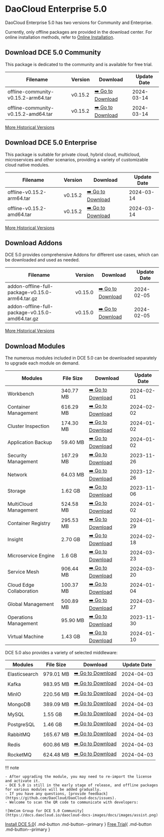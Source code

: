 # DaoCloud Enterprise 5.0

DaoCloud Enterprise 5.0 has two versions for Community and Enterprise.

Currently, only offline packages are provided in the download center. For online installation methods, refer to [Online Installation](../install/index.md).

## Download DCE 5.0 Community

This package is dedicated to the community and is available for free trial.

| Filename | Version | Download | Update Date |
| -------- | ------- | --------- | ----------- |
| offline-community-v0.15.2-arm64.tar | v0.15.2 | [:arrow_right: Go to Download](./free/dce5-installer-v0.15.2.md) | 2024-03-14 |
| offline-community-v0.15.2-amd64.tar | v0.15.2 | [:arrow_right: Go to Download](./free/dce5-installer-v0.15.2.md) | 2024-03-14 |

[More Historical Versions](./free/dce5-installer-history.md)

## Download DCE 5.0 Enterprise

This package is suitable for private cloud, hybrid cloud, multicloud, microservices and other scenarios, providing a variety of customizable cloud native modules.

| Filename | Version | Download | Update Date |
| -------- | ------- | -------- | ----------- |
| offline-v0.15.2-arm64.tar | v0.15.2 | [:arrow_right: Go to Download](./business/dce5-installer-v0.15.2.md) | 2024-03-14 |
| offline-v0.15.2-amd64.tar | v0.15.2 | [:arrow_right: Go to Download](./business/dce5-installer-v0.15.2.md) | 2024-03-14 |

[More Historical Versions](./business/dce5-installer-history.md)

## Download Addons

DCE 5.0 provides comprehensive Addons for different use cases, which can be downloaded and used as needed.

| Filename | Version | Download | Update Date |
| -------- | ------- | -------- | ----------- |
| addon-offline-full-package-v0.15.0-arm64.tar.gz | v0.15.0 | [:arrow_right: Go to Download](./addon/v0.15.0.md) | 2024-02-05 |
| addon-offline-full-package-v0.15.0-amd64.tar.gz | v0.15.0 | [:arrow_right: Go to Download](./addon/v0.15.0.md) | 2024-02-05 |

[More Historical Versions](./addon/history.md)

## Download Modules

The numerous modules included in DCE 5.0 can be downloaded separately to upgrade each module on demand.

| Modules | File Size | Download | Update Date |
| ------- | --------- | -------- | ----------- |
| Workbench | 340.77 MB | [:arrow_right: Go to Download](./modules/amamba.md) | 2024-02-01 |
| Container Management | 616.29 MB | [:arrow_right: Go to Download](./modules/kpanda.md) | 2024-02-02 |
| Cluster Inspection | 174.30 MB | [:arrow_right: Go to Download](./modules/kcollie.md) | 2024-01-02 |
| Application Backup | 59.40 MB | [:arrow_right: Go to Download](./modules/kcoral.md) | 2024-01-02 |
| Security Management | 167.29 MB | [:arrow_right: Go to Download](./modules/dowl.md) | 2023-11-26 |
| Network | 64.03 MB | [:arrow_right: Go to Download](./modules/spidernet.md) | 2023-12-26 |
| Storage | 1.62 GB | [:arrow_right: Go to Download](./modules/hwameistor.md)| 2023-11-06 |
| MultiCloud Management | 524.58 MB | [:arrow_right: Go to Download](./modules/kairship.md) | 2024-01-02 |
| Container Registry | 295.53 MB | [:arrow_right: Go to Download](./modules/kangaroo.md) | 2024-01-29 |
| Insight | 2.70 GB | [:arrow_right: Go to Download](./modules/insight.md) | 2024-02-18 |
| Microservice Engine | 1.6 GB | [:arrow_right: Go to Download](./modules/skoala.md) | 2024-03-23 |
| Service Mesh | 906.44 MB | [:arrow_right: Go to Download](./modules/mspider.md) | 2024-03-20 |
| Cloud Edge Collaboration | 100.37 MB | [:arrow_right: Go to Download](./modules/kant.md) | 2024-01-04 |
| Global Management | 500.89 MB | [:arrow_right: Go to Download](./modules/ghippo.md) | 2024-03-27 |
| Operations Management | 95.90 MB | [:arrow_right: Go to Download](./modules/gmagpie.md) | 2023-11-30 |
| Virtual Machine | 1.43 GB | [:arrow_right: Go to Download](./modules/virtnest.md) | 2024-01-10 |

DCE 5.0 also provides a variety of selected middleware:

| Modules | File Size | Download | Update Date |
| ------- | --------- | -------- | ------------|
| Elasticsearch |979.01 MB| [:arrow_right: Go to Download](./modules/middleware/elasticsearch.md) |2024-04-03|
| Kafka |983.95 MB| [:arrow_right: Go to Download](./modules/middleware/kafka.md) |2024-04-03|
| MinIO |220.56 MB| [:arrow_right: Go to Download](./modules/middleware/minio.md) |2024-04-03|
| MongoDB |389.09 MB| [:arrow_right: Go to Download](./modules/middleware/mongodb.md) |2024-04-03|
| MySQL |1.55 GB| [:arrow_right: Go to Download](./modules/middleware/mysql.md) |2024-04-03|
| PostgreSQL |1.46 GB| [:arrow_right: Go to Download](./modules/middleware/postgresql.md) |2024-04-03|
| RabbitMQ |165.67 MB| [:arrow_right: Go to Download](./modules/middleware/rabbitmq.md) |2024-04-03|
| Redis |600.86 MB| [:arrow_right: Go to Download](./modules/middleware/redis.md) |2024-04-03|
| RocketMQ |624.48 MB| [:arrow_right: Go to Download](./modules/middleware/rocketmq.md) |2024-04-03|

!!! note

    - After upgrading the module, you may need to re-import the license and activate it.
    - DCE 5.0 is still in the early stage of release, and offline packages for various modules will be added gradually.
    - If you have any questions, [provide feedback](https://github.com/DaoCloud/DaoCloud-docs/issues).
    - Welcome to scan the QR code to communicate with developers:

    ![WeCom Group for DCE 5.0 Community](https://docs.daocloud.io/daocloud-docs-images/docs/images/assist.png)

[Install DCE 5.0](../install/index.md){ .md-button .md-button--primary }
[Free Trial](../dce/license0.md){ .md-button .md-button--primary }
